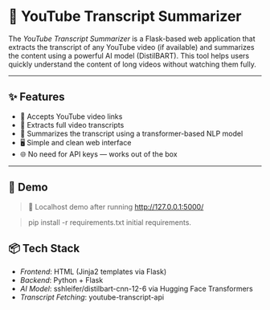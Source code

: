 # 🎥 YouTube Transcript Summarizer

The *YouTube Transcript Summarizer* is a Flask-based web application that extracts the transcript of any YouTube video (if available) and summarizes the content using a powerful AI model (DistilBART). This tool helps users quickly understand the content of long videos without watching them fully.

---

## ✨ Features

- 🔗 Accepts YouTube video links
- 📜 Extracts full video transcripts
- 🤖 Summarizes the transcript using a transformer-based NLP model
- 🖥 Simple and clean web interface
- 🌐 No need for API keys — works out of the box

---

## 🚀 Demo

> 🧪 Localhost demo after running
> http://127.0.0.1:5000/

> pip install -r requirements.txt initial requirements.

## 📦 Tech Stack

- *Frontend*: HTML (Jinja2 templates via Flask)
- *Backend*: Python + Flask
- *AI Model*: sshleifer/distilbart-cnn-12-6 via Hugging Face Transformers
- *Transcript Fetching*: youtube-transcript-api

